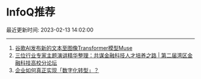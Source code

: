 # InfoQ推荐

最近更新时间: 2023-02-13 14:02:00

--- 
1. [谷歌AI发布新的文本至图像Transformer模型Muse](https://www.infoq.cn/article/Qm3cdLptAtho0RjMXHkW) 
2. [三位行业专家主题演讲精华整理：共谋金融科技人才培养之路 | 第二届湾区金融科技高校分论坛](https://www.infoq.cn/article/lk8j300YC47WfAc9H497) 
3. [企业如何真正实现「数字化转型」？](https://www.infoq.cn/article/xhjiAWIXFJkClbRrpRYX) 
